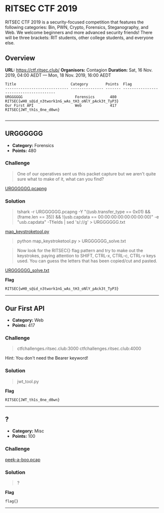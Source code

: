 # RITSEC CTF 2019
RITSEC CTF 2019 is a security-focused competition that features the following categories: Bin, PWN, Crypto, Forensics, Steganography, and Web. We welcome beginners and more advanced security friends! There will be three brackets: RIT students, other college students, and everyone else.

## Overview

**URL:** https://ctf.ritsec.club/ 
**Organisors:** Contagion 
**Duration:** Sat, 16 Nov. 2019, 04:00 AEDT — Mon, 18 Nov. 2019, 16:00 AEDT 

```
Title                         Category        Points  Flag
----------------------------- --------------- ------- ---------------------------------------
URGGGGGG                        Forensics       480    RITSEC{wH0_s@id_n3twork1nG_wAs_tH3_oNlY_pAck3t_TyP3}
Our First API                   Web             417    RITSEC{JWT_th1s_0ne_d0wn}


```
---
## URGGGGGG

* **Category:** Forensics
* **Points:** 480

### Challenge

> One of our operatives sent us this packet capture but we aren't quite sure what to make of it, what can you find?

[URGGGGGG.pcapng](/writeupfiles/URGGGGGG.pcapng)

### Solution

> tshark -r URGGGGGG.pcapng -Y "((usb.transfer_type == 0x01) && (frame.len == 35)) && !(usb.capdata == 00:00:00:00:00:00:00:00)" -e "usb.capdata" -Tfields | sed 's/://g' > URGGGGGG.txt

[map_keystroketool.py](/writeupfiles/map_keystroketool.py)

> python map_keystroketool.py > URGGGGGG_solve.txt

> Now look for the RITSEC{} flag pattern and try to make out the keystrokes, paying attention to SHIFT, CTRL-x, CTRL-c, CTRL-v keys used. You can guess the letters that has been copied/cut and pasted.

[URGGGGGG_solve.txt](/writeupfiles/URGGGGGG_solve.txt)


**Flag**
```
RITSEC{wH0_s@id_n3twork1nG_wAs_tH3_oNlY_pAck3t_TyP3}
```
---
## Our First API

* **Category:** Web
* **Points:** 417

### Challenge

> ctfchallenges.ritsec.club:3000 ctfchallenges.ritsec.club:4000

Hint: You don't need the Bearer keyword!

### Solution

> jwt_tool.py

**Flag**
```
RITSEC{JWT_th1s_0ne_d0wn}
```
---


## ?

* **Category:** Misc
* **Points:** 100

### Challenge

> 

[peek-a-boo.pcap](/writeupfiles/peek-a-boo.pcap)

### Solution

> ?

**Flag**
```
flag{}
```
---
